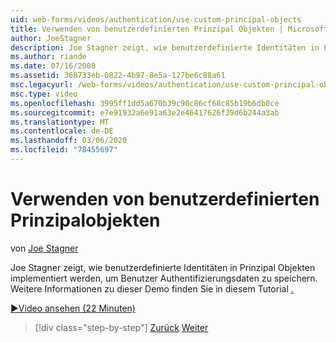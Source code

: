 ```yaml
---
uid: web-forms/videos/authentication/use-custom-principal-objects
title: Verwenden von benutzerdefinierten Prinzipal Objekten | Microsoft-Dokumentation
author: JoeStagner
description: Joe Stagner zeigt, wie benutzerdefinierte Identitäten in Prinzipal Objekten implementiert werden, um Benutzer Authentifizierungsdaten zu speichern. Weitere Informationen zu diesem Demo,...
ms.author: riande
ms.date: 07/16/2008
ms.assetid: 368733eb-0822-4b97-8e5a-127be6c88a61
msc.legacyurl: /web-forms/videos/authentication/use-custom-principal-objects
msc.type: video
ms.openlocfilehash: 3995ff1dd5a670b39c90c86cf68c85b19b6db0ce
ms.sourcegitcommit: e7e91932a6e91a63e2e46417626f39d6b244a3ab
ms.translationtype: MT
ms.contentlocale: de-DE
ms.lasthandoff: 03/06/2020
ms.locfileid: "78455697"
---
```

# <a name="use-custom-principal-objects"></a>Verwenden von benutzerdefinierten Prinzipalobjekten

von [Joe Stagner](https://github.com/JoeStagner)

Joe Stagner zeigt, wie benutzerdefinierte Identitäten in Prinzipal Objekten implementiert werden, um Benutzer Authentifizierungsdaten zu speichern. Weitere Informationen zu dieser Demo finden Sie in diesem Tutorial [.](../../overview/older-versions-security/introduction/forms-authentication-configuration-and-advanced-topics-vb.md)

[&#9654;Video ansehen (22 Minuten)](https://channel9.msdn.com/Blogs/ASP-NET-Site-Videos/use-custom-principal-objects)

> [!div class="step-by-step"]
> [Zurück](add-custom-data-to-the-authentication-method.md)
> [Weiter](understanding-aspnet-memberships.md)
